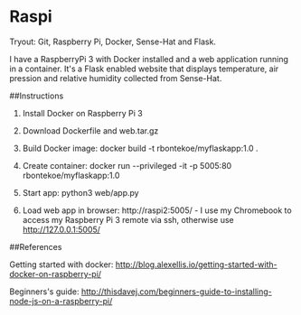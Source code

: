 # Raspi
Tryout: Git, Raspberry Pi, Docker, Sense-Hat and Flask.

I have a RaspberryPi 3 with Docker installed and a web application running in a container. It's a Flask enabled website that displays temperature, air pression and relative humidity collected from Sense-Hat.

##Instructions

1. Install Docker on Raspberry Pi 3

2. Download Dockerfile and web.tar.gz

3. Build Docker image: docker build -t rbontekoe/myflaskapp:1.0 .

4. Create container: docker run --privileged -it -p 5005:80 rbontekoe/myflaskapp:1.0

5. Start app: python3 web/app.py

6. Load web app in browser: http://raspi2:5005/ - I use my Chromebook to access my Raspberry Pi 3 remote via ssh, otherwise use http://127.0.0.1:5005/

##References

Getting started with docker: http://blog.alexellis.io/getting-started-with-docker-on-raspberry-pi/

Beginners's guide: http://thisdavej.com/beginners-guide-to-installing-node-js-on-a-raspberry-pi/
